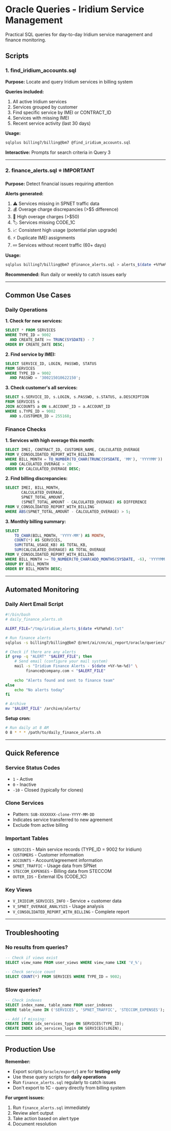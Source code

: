 # Oracle Queries - Iridium Service Management

Practical SQL queries for day-to-day Iridium service management and finance monitoring.

## Scripts

### 1. find_iridium_accounts.sql
**Purpose:** Locate and query Iridium services in billing system

**Queries included:**
1. All active Iridium services
2. Services grouped by customer
3. Find specific service by IMEI or CONTRACT_ID
4. Services with missing IMEI
5. Recent service activity (last 30 days)

**Usage:**
```bash
sqlplus billing7/billing@bm7 @find_iridium_accounts.sql
```

**Interactive:** Prompts for search criteria in Query 3

---

### 2. finance_alerts.sql ⭐ IMPORTANT
**Purpose:** Detect financial issues requiring attention

**Alerts generated:**
1. ⚠️ Services missing in SPNET traffic data
2. 💰 Overage charge discrepancies (>$5 difference)
3. 🔴 High overage charges (>$50)
4. 🏷️ Services missing CODE_1C
5. 📈 Consistent high usage (potential plan upgrade)
6. ⚡ Duplicate IMEI assignments
7. 💤 Services without recent traffic (60+ days)

**Usage:**
```bash
sqlplus billing7/billing@bm7 @finance_alerts.sql > alerts_$(date +%Y%m%d).txt
```

**Recommended:** Run daily or weekly to catch issues early

---

## Common Use Cases

### Daily Operations

**1. Check for new services:**
```sql
SELECT * FROM SERVICES 
WHERE TYPE_ID = 9002 
  AND CREATE_DATE >= TRUNC(SYSDATE) - 7
ORDER BY CREATE_DATE DESC;
```

**2. Find service by IMEI:**
```sql
SELECT SERVICE_ID, LOGIN, PASSWD, STATUS 
FROM SERVICES 
WHERE TYPE_ID = 9002 
  AND PASSWD = '300215010622150';
```

**3. Check customer's all services:**
```sql
SELECT s.SERVICE_ID, s.LOGIN, s.PASSWD, s.STATUS, a.DESCRIPTION
FROM SERVICES s
JOIN ACCOUNTS a ON s.ACCOUNT_ID = a.ACCOUNT_ID
WHERE s.TYPE_ID = 9002
  AND s.CUSTOMER_ID = 255168;
```

### Finance Checks

**1. Services with high overage this month:**
```sql
SELECT IMEI, CONTRACT_ID, CUSTOMER_NAME, CALCULATED_OVERAGE
FROM V_CONSOLIDATED_REPORT_WITH_BILLING
WHERE BILL_MONTH = TO_NUMBER(TO_CHAR(TRUNC(SYSDATE, 'MM'), 'YYYYMM'))
  AND CALCULATED_OVERAGE > 20
ORDER BY CALCULATED_OVERAGE DESC;
```

**2. Find billing discrepancies:**
```sql
SELECT IMEI, BILL_MONTH, 
       CALCULATED_OVERAGE, 
       SPNET_TOTAL_AMOUNT,
       (SPNET_TOTAL_AMOUNT - CALCULATED_OVERAGE) AS DIFFERENCE
FROM V_CONSOLIDATED_REPORT_WITH_BILLING
WHERE ABS(SPNET_TOTAL_AMOUNT - CALCULATED_OVERAGE) > 5;
```

**3. Monthly billing summary:**
```sql
SELECT 
    TO_CHAR(BILL_MONTH, 'YYYY-MM') AS MONTH,
    COUNT(*) AS SERVICES,
    SUM(TOTAL_USAGE_KB) AS TOTAL_KB,
    SUM(CALCULATED_OVERAGE) AS TOTAL_OVERAGE
FROM V_CONSOLIDATED_REPORT_WITH_BILLING
WHERE BILL_MONTH >= TO_NUMBER(TO_CHAR(ADD_MONTHS(SYSDATE, -6), 'YYYYMM'))
GROUP BY BILL_MONTH
ORDER BY BILL_MONTH DESC;
```

---

## Automated Monitoring

### Daily Alert Email Script

```bash
#!/bin/bash
# daily_finance_alerts.sh

ALERT_FILE="/tmp/iridium_alerts_$(date +%Y%m%d).txt"

# Run finance alerts
sqlplus -s billing7/billing@bm7 @/mnt/ai/cnn/ai_report/oracle/queries/finance_alerts.sql > "$ALERT_FILE"

# Check if there are any alerts
if grep -q "ALERT" "$ALERT_FILE"; then
    # Send email (configure your mail system)
    mail -s "Iridium Finance Alerts - $(date +%Y-%m-%d)" \
         finance@company.com < "$ALERT_FILE"
    
    echo "Alerts found and sent to finance team"
else
    echo "No alerts today"
fi

# Archive
mv "$ALERT_FILE" /archive/alerts/
```

**Setup cron:**
```bash
# Run daily at 8 AM
0 8 * * * /path/to/daily_finance_alerts.sh
```

---

## Quick Reference

### Service Status Codes
- `1` - Active
- `0` - Inactive
- `-10` - Closed (typically for clones)

### Clone Services
- Pattern: `SUB-XXXXXXX-clone-YYYY-MM-DD`
- Indicates service transferred to new agreement
- Exclude from active billing

### Important Tables
- `SERVICES` - Main service records (TYPE_ID = 9002 for Iridium)
- `CUSTOMERS` - Customer information
- `ACCOUNTS` - Account/agreement information
- `SPNET_TRAFFIC` - Usage data from SPNet
- `STECCOM_EXPENSES` - Billing data from STECCOM
- `OUTER_IDS` - External IDs (CODE_1C)

### Key Views
- `V_IRIDIUM_SERVICES_INFO` - Service + customer data
- `V_SPNET_OVERAGE_ANALYSIS` - Usage analysis
- `V_CONSOLIDATED_REPORT_WITH_BILLING` - Complete report

---

## Troubleshooting

### No results from queries?
```sql
-- Check if views exist
SELECT view_name FROM user_views WHERE view_name LIKE 'V_%';

-- Check service count
SELECT COUNT(*) FROM SERVICES WHERE TYPE_ID = 9002;
```

### Slow queries?
```sql
-- Check indexes
SELECT index_name, table_name FROM user_indexes 
WHERE table_name IN ('SERVICES', 'SPNET_TRAFFIC', 'STECCOM_EXPENSES');

-- Add if missing:
CREATE INDEX idx_services_type ON SERVICES(TYPE_ID);
CREATE INDEX idx_services_login ON SERVICES(LOGIN);
```

---

## Production Use

**Remember:**
- Export scripts (`oracle/export/`) are for **testing only**
- Use these query scripts for **daily operations**
- Run `finance_alerts.sql` regularly to catch issues
- Don't export to 1C - query directly from billing system

**For urgent issues:**
1. Run `finance_alerts.sql` immediately
2. Review alert output
3. Take action based on alert type
4. Document resolution



